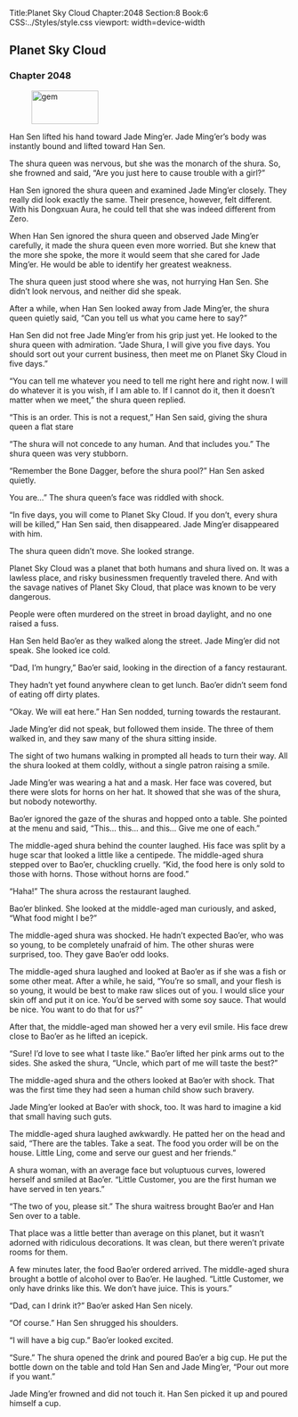 Title:Planet Sky Cloud 
Chapter:2048 
Section:8 
Book:6 
CSS:../Styles/style.css 
viewport: width=device-width
  
## Planet Sky Cloud
### Chapter 2048
  
<figure>
	<img src="../Images/gem.gif" alt="gem" id="gem" width="120" height="60" />
</figure>
  

  
Han Sen lifted his hand toward Jade Ming’er. Jade Ming’er’s body was instantly bound and lifted toward Han Sen.

The shura queen was nervous, but she was the monarch of the shura. So, she frowned and said, “Are you just here to cause trouble with a girl?”

Han Sen ignored the shura queen and examined Jade Ming’er closely. They really did look exactly the same. Their presence, however, felt different. With his Dongxuan Aura, he could tell that she was indeed different from Zero.

When Han Sen ignored the shura queen and observed Jade Ming’er carefully, it made the shura queen even more worried. But she knew that the more she spoke, the more it would seem that she cared for Jade Ming’er. He would be able to identify her greatest weakness.

The shura queen just stood where she was, not hurrying Han Sen. She didn’t look nervous, and neither did she speak.

After a while, when Han Sen looked away from Jade Ming’er, the shura queen quietly said, “Can you tell us what you came here to say?”

Han Sen did not free Jade Ming’er from his grip just yet. He looked to the shura queen with admiration. “Jade Shura, I will give you five days. You should sort out your current business, then meet me on Planet Sky Cloud in five days.”

“You can tell me whatever you need to tell me right here and right now. I will do whatever it is you wish, if I am able to. If I cannot do it, then it doesn’t matter when we meet,” the shura queen replied.

“This is an order. This is not a request,” Han Sen said, giving the shura queen a flat stare

“The shura will not concede to any human. And that includes you.” The shura queen was very stubborn.

“Remember the Bone Dagger, before the shura pool?” Han Sen asked quietly.

You are…” The shura queen’s face was riddled with shock.

“In five days, you will come to Planet Sky Cloud. If you don’t, every shura will be killed,” Han Sen said, then disappeared. Jade Ming’er disappeared with him.

The shura queen didn’t move. She looked strange.

Planet Sky Cloud was a planet that both humans and shura lived on. It was a lawless place, and risky businessmen frequently traveled there. And with the savage natives of Planet Sky Cloud, that place was known to be very dangerous.

People were often murdered on the street in broad daylight, and no one raised a fuss.

Han Sen held Bao’er as they walked along the street. Jade Ming’er did not speak. She looked ice cold.

“Dad, I’m hungry,” Bao’er said, looking in the direction of a fancy restaurant.

They hadn’t yet found anywhere clean to get lunch. Bao’er didn’t seem fond of eating off dirty plates.

“Okay. We will eat here.” Han Sen nodded, turning towards the restaurant.

Jade Ming’er did not speak, but followed them inside. The three of them walked in, and they saw many of the shura sitting inside.

The sight of two humans walking in prompted all heads to turn their way. All the shura looked at them coldly, without a single patron raising a smile.

Jade Ming’er was wearing a hat and a mask. Her face was covered, but there were slots for horns on her hat. It showed that she was of the shura, but nobody noteworthy.

Bao’er ignored the gaze of the shuras and hopped onto a table. She pointed at the menu and said, “This… this… and this… Give me one of each.”

The middle-aged shura behind the counter laughed. His face was split by a huge scar that looked a little like a centipede. The middle-aged shura stepped over to Bao’er, chuckling cruelly. “Kid, the food here is only sold to those with horns. Those without horns are food.”

“Haha!” The shura across the restaurant laughed.

Bao’er blinked. She looked at the middle-aged man curiously, and asked, “What food might I be?”

The middle-aged shura was shocked. He hadn’t expected Bao’er, who was so young, to be completely unafraid of him. The other shuras were surprised, too. They gave Bao’er odd looks.

The middle-aged shura laughed and looked at Bao’er as if she was a fish or some other meat. After a while, he said, “You’re so small, and your flesh is so young, it would be best to make raw slices out of you. I would slice your skin off and put it on ice. You’d be served with some soy sauce. That would be nice. You want to do that for us?”

After that, the middle-aged man showed her a very evil smile. His face drew close to Bao’er as he lifted an icepick.

“Sure! I’d love to see what I taste like.” Bao’er lifted her pink arms out to the sides. She asked the shura, “Uncle, which part of me will taste the best?”

The middle-aged shura and the others looked at Bao’er with shock. That was the first time they had seen a human child show such bravery.

Jade Ming’er looked at Bao’er with shock, too. It was hard to imagine a kid that small having such guts.

The middle-aged shura laughed awkwardly. He patted her on the head and said, “There are the tables. Take a seat. The food you order will be on the house. Little Ling, come and serve our guest and her friends.”

A shura woman, with an average face but voluptuous curves, lowered herself and smiled at Bao’er. “Little Customer, you are the first human we have served in ten years.”

“The two of you, please sit.” The shura waitress brought Bao’er and Han Sen over to a table.

That place was a little better than average on this planet, but it wasn’t adorned with ridiculous decorations. It was clean, but there weren’t private rooms for them.

A few minutes later, the food Bao’er ordered arrived. The middle-aged shura brought a bottle of alcohol over to Bao’er. He laughed. “Little Customer, we only have drinks like this. We don’t have juice. This is yours.”

“Dad, can I drink it?” Bao’er asked Han Sen nicely.

“Of course.” Han Sen shrugged his shoulders.

“I will have a big cup.” Bao’er looked excited.

“Sure.” The shura opened the drink and poured Bao’er a big cup. He put the bottle down on the table and told Han Sen and Jade Ming’er, “Pour out more if you want.”

Jade Ming’er frowned and did not touch it. Han Sen picked it up and poured himself a cup.